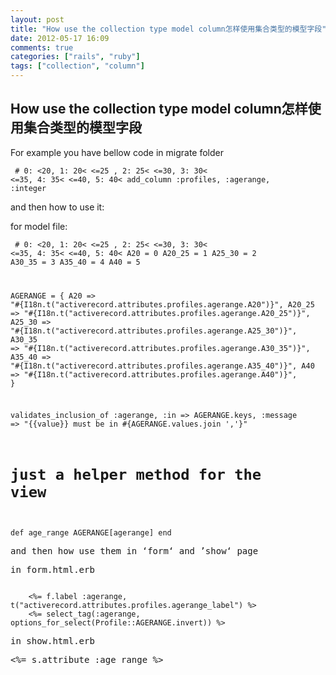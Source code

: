 ```yaml
---
layout: post
title: "How use the collection type model column怎样使用集合类型的模型字段"
date: 2012-05-17 16:09
comments: true
categories: ["rails", "ruby"]
tags: ["collection", "column"]
---
```

## How use the collection type model column怎样使用集合类型的模型字段
For example you have bellow code in migrate folder

<code>      # 0: <20, 1: 20< <=25 , 2: 25< <=30, 3: 30< <=35, 4: 35< <=40, 5: 40<
    add_column :profiles, :agerange, :integer</code>

and then how to use it:

for model file:

<code>  # 0: <20, 1: 20< <=25 , 2: 25< <=30, 3: 30< <=35, 4: 35< <=40, 5: 40<
  A20     = 0
  A20_25  = 1
  A25_30  = 2
  A30_35  = 3
  A35_40  = 4
  A40     = 5

  AGERANGE = {
    A20        => "#{I18n.t("activerecord.attributes.profiles.agerange.A20")}",
    A20_25     => "#{I18n.t("activerecord.attributes.profiles.agerange.A20_25")}",
    A25_30     => "#{I18n.t("activerecord.attributes.profiles.agerange.A25_30")}",
    A30_35     => "#{I18n.t("activerecord.attributes.profiles.agerange.A30_35")}",
    A35_40     => "#{I18n.t("activerecord.attributes.profiles.agerange.A35_40")}",
    A40        => "#{I18n.t("activerecord.attributes.profiles.agerange.A40")}",
  }

  validates_inclusion_of :agerange, :in => AGERANGE.keys,
      :message => "{{value}} must be in #{AGERANGE.values.join ','}"

  # just a helper method for the view
  def age_range
    AGERANGE[agerange]
  end</code>
<pre>and then how use them in ‘form‘ and ’show‘ page</pre>
<pre>in form.html.erb</pre>

<code>
    <%= f.label :agerange, t("activerecord.attributes.profiles.agerange_label") %>
    <%= select_tag(:agerange, options_for_select(Profile::AGERANGE.invert)) %></code>
<pre>in show.html.erb</pre>
<pre><%= s.attribute :age_range %></pre>
